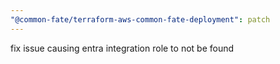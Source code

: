 ```yaml
---
"@common-fate/terraform-aws-common-fate-deployment": patch
---
```


fix issue causing entra integration role to not be found
